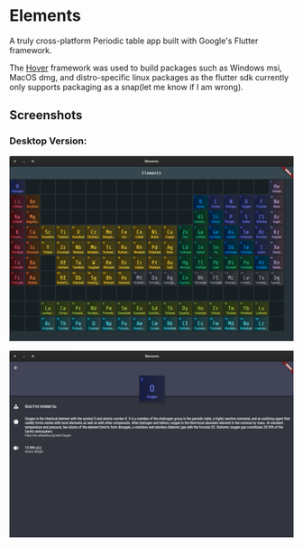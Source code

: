 # Elements

A truly cross-platform Periodic table app built with Google's Flutter framework.

The <a href = "https://github.com/go-flutter-desktop/hover">Hover</a> framework was used to build packages such as Windows msi, MacOS dmg, and distro-specific linux packages as the flutter sdk currently only supports packaging as a snap(let me know if I am wrong).


## Screenshots

### Desktop Version:

<img src = "Screenshot from 2020-10-12 01-55-27.png"> </img>

<img src = "Screenshot from 2020-10-12 02-04-52.png"> </img>

